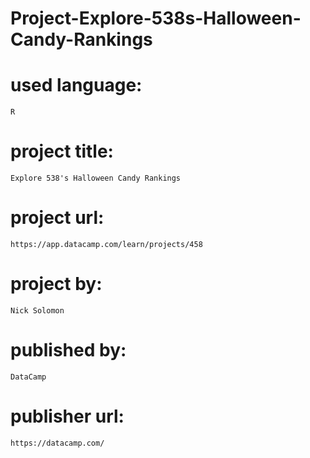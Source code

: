 # Project-Explore-538s-Halloween-Candy-Rankings

# used language:

    R

# project title:

    Explore 538's Halloween Candy Rankings

# project url:

    https://app.datacamp.com/learn/projects/458

# project by:

    Nick Solomon

# published by:

    DataCamp

# publisher url:

    https://datacamp.com/
